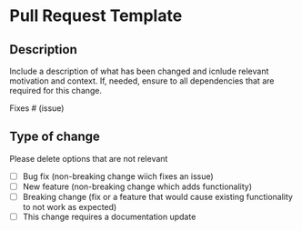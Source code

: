# Pull Request Template

## Description
Include a description of what has been changed and icnlude relevant motivation and context.
If, needed, ensure to all dependencies that are required for this change.

Fixes # (issue)

## Type of change

Please delete options that are not relevant
- [ ] Bug fix (non-breaking change wiich fixes an issue)
- [ ] New feature (non-breaking change which adds functionality)
- [ ] Breaking change (fix or a feature that would cause existing functionality to not work as expected)
- [ ] This change requires a documentation update
